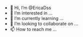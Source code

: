 - 👋 Hi, I’m @EricaDss
- 👀 I’m interested in ...
- 🌱 I’m currently learning ...
- 💞️ I’m looking to collaborate on ...
- 📫 How to reach me ...

<!---
EricaDss/EricaDss is a ✨ special ✨ repository because its `README.md` (this file) appears on your GitHub profile.
You can click the Preview link to take a look at your changes.
--->
